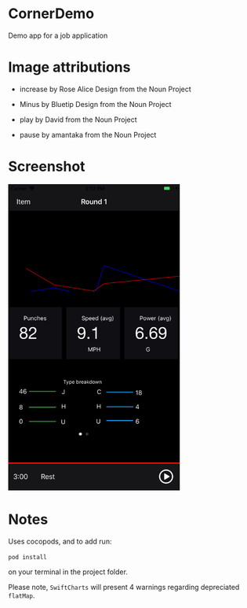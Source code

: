 # CornerDemo
Demo app for a job application


# Image attributions

* increase by Rose Alice Design from the Noun Project

* Minus by Bluetip Design from the Noun Project

* play by David from the Noun Project

* pause by amantaka from the Noun Project

# Screenshot

<img src="./screenshot.png" alt="Screenshot" width="350">

# Notes

Uses cocopods, and to add run:

`pod install`

on your terminal in the project folder.

Please note, `SwiftCharts` will present 4 warnings regarding depreciated `flatMap`.

